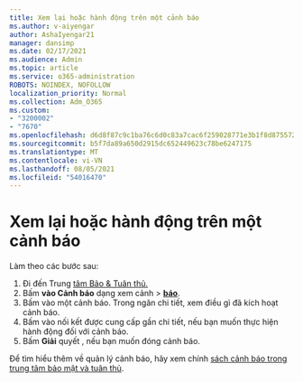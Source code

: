```yaml
---
title: Xem lại hoặc hành động trên một cảnh báo
ms.author: v-aiyengar
author: AshaIyengar21
manager: dansimp
ms.date: 02/17/2021
ms.audience: Admin
ms.topic: article
ms.service: o365-administration
ROBOTS: NOINDEX, NOFOLLOW
localization_priority: Normal
ms.collection: Adm_O365
ms.custom:
- "3200002"
- "7670"
ms.openlocfilehash: d6d8f87c9c1ba76c6d0c83a7cac6f259028771e3b1f8d8755729381f79f5b342
ms.sourcegitcommit: b5f7da89a650d2915dc652449623c78be6247175
ms.translationtype: MT
ms.contentlocale: vi-VN
ms.lasthandoff: 08/05/2021
ms.locfileid: "54016470"
---
```

# <a name="review-or-act-on-an-alert"></a>Xem lại hoặc hành động trên một cảnh báo

Làm theo các bước sau:

1. Đi đến Trung [tâm Bảo & Tuân thủ.](https://go.microsoft.com/fwlink/p/?linkid=2077143)
1. Bấm **vào Cảnh báo** dạng xem cảnh  >  **[báo](https://go.microsoft.com/fwlink/?linkid=2103301)**.
1. Bấm vào một cảnh báo. Trong ngăn chi tiết, xem điều gì đã kích hoạt cảnh báo.
1. Bấm vào nối kết được cung cấp gần chi tiết, nếu bạn muốn thực hiện hành động đối với cảnh báo.
1. Bấm **Giải** quyết , nếu bạn muốn đóng cảnh báo.

Để tìm hiểu thêm về quản lý cảnh báo, hãy xem chính [sách cảnh báo trong trung tâm bảo mật và tuân thủ](https://go.microsoft.com/fwlink/?linkid=2103211).

